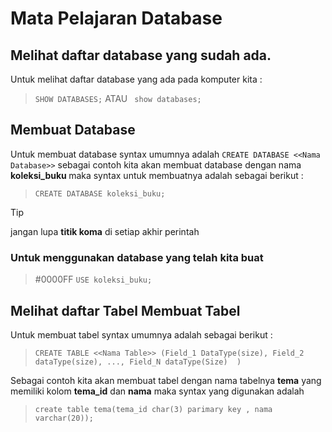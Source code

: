 # Mata Pelajaran Database
## Melihat daftar database yang sudah ada.
Untuk melihat daftar database yang ada pada komputer kita :
> ```SHOW DATABASES;``` ATAU  ``` show databases;```

## Membuat Database
Untuk membuat database syntax umumnya adalah ```CREATE DATABASE <<Nama Database>>``` sebagai contoh kita akan membuat database dengan nama <b> koleksi_buku </b> maka syntax untuk membuatnya adalah sebagai berikut :
>```CREATE DATABASE koleksi_buku; ```

>[!TIP]
>jangan lupa <b>titik koma</b> di setiap akhir perintah
### Untuk menggunakan database yang telah kita buat
>#0000FF ```USE koleksi_buku; ``` 
## Melihat daftar Tabel Membuat Tabel
Untuk membuat tabel syntax umumnya adalah sebagai berikut :
> ```CREATE TABLE <<Nama Table>> (Field_1 DataType(size), Field_2 dataType(size), ..., Field_N dataType(Size)  )```

Sebagai contoh kita akan membuat tabel dengan nama tabelnya **tema** yang memiliki kolom **tema_id** dan **nama** maka syntax yang digunakan adalah
> ```create table tema(tema_id char(3) parimary key , nama varchar(20));```
